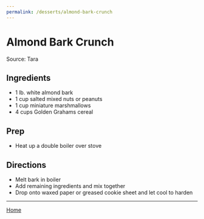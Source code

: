 ```yaml
---
permalink: /desserts/almond-bark-crunch
---
```

# Almond Bark Crunch

Source: Tara

## Ingredients

- 1 lb. white almond bark
- 1 cup salted mixed nuts or peanuts
- 1 cup miniature marshmallows
- 4 cups Golden Grahams cereal

## Prep

- Heat up a double boiler over stove

## Directions

- Melt bark in boiler
- Add remaining ingredients and mix together
- Drop onto waxed paper or greased cookie sheet and let cool to harden

---

[Home](https://thomasjbarrett82.github.io)
